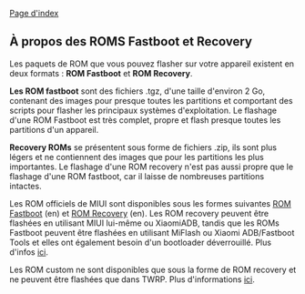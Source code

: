 [Page d'index](../)

## À propos des ROMS Fastboot et Recovery

Les paquets de ROM que vous pouvez flasher sur votre appareil existent en deux formats : **ROM Fastboot** et **ROM Recovery**.


**Les ROM fastboot** sont des fichiers .tgz, d'une taille d'environ 2 Go, contenant des images pour presque toutes les partitions et comportant des scripts pour flasher les principaux systèmes d'exploitation. Le flashage d'une ROM Fastboot est très complet, propre et flash presque toutes les partitions d'un appareil.

**Recovery ROMs** se présentent sous forme de fichiers .zip, ils sont plus légers et ne contiennent des images que pour les partitions les plus importantes. Le flashage d'une ROM recovery n'est pas aussi propre que le flashage d'une ROM fastboot, car il laisse de nombreuses partitions intactes.

Les ROM officiels de MIUI sont disponibles sous les formes suivantes [ROM Fastboot](https://c.mi.com/global/miuidownload/detail?guide=2) (en) et [ROM Recovery](https://c.mi.com/global/miuidownload/index) (en). Les ROM recovery peuvent être flashées en utilisant MIUI lui-même ou XiaomiADB, tandis que les ROMs Fastboot peuvent être flashées en utilisant MiFlash ou Xiaomi ADB/Fastboot Tools et elles ont également besoin d'un bootloader déverrouillé. Plus d'infos [ici](Flash_ROM_officielles.md).

Les ROM custom ne sont disponibles que sous la forme de ROM recovery et ne peuvent être flashées que dans TWRP. Plus d'informations [ici](Flasher_TWRP_et_ROM_customs.md).